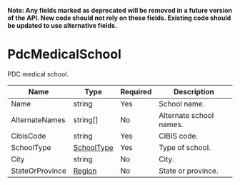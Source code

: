 **Note: Any fields marked as deprecated will be removed in a future version of the API. New code should not rely on these fields. Existing code should be updated to use alternative fields.**

# PdcMedicalSchool

PDC medical school.

| Name | Type | Required | Description |
| - | - | - | - |
| Name | string | Yes | School name. |
| AlternateNames | string[] | No | Alternate school names. |
| CibisCode | string | Yes | CIBIS code. |
| SchoolType | [SchoolType](/docs/definitions/school-type.md) | Yes | Type of school. |
| City | string | No | City. |
| StateOrProvince | [Region](/docs/definitions/region.md) | No | State or province. |
